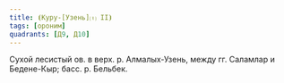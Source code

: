 ```yaml
---
title: ⦗Куру-[Узень]⒯ II⦘
tags: [ороним]
quadrants: [Д9, Д10]
---
```


Сухой лесистый ов. в верх. р. Алмалых-Узень, между гг. Саламлар и Бедене-Кыр;
басс. р. Бельбек.
